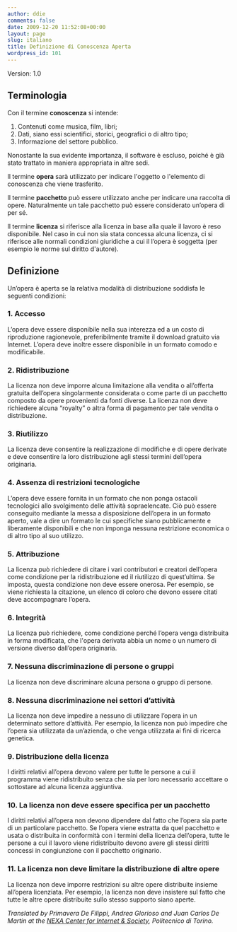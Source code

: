 ```yaml
---
author: ddie
comments: false
date: 2009-12-20 11:52:08+00:00
layout: page
slug: italiano
title: Definizione di Conoscenza Aperta
wordpress_id: 101
---
```


Version: 1.0

## Terminologia

Con il termine **conoscenza** si intende:

1. Contenuti come musica, film, libri;
2. Dati, siano essi scientifici, storici, geografici o di altro tipo;
3. Informazione del settore pubblico.

Nonostante la sua evidente importanza, il software è escluso, poiché è già stato trattato in maniera appropriata in altre sedi.

Il termine **opera** sarà utilizzato per indicare l'oggetto o l'elemento di conoscenza che viene trasferito.

Il termine **pacchetto** può essere utilizzato anche per indicare una raccolta di opere. Naturalmente un tale pacchetto può essere considerato un’opera di per sé.

Il termine **licenza** si riferisce alla licenza in base alla quale il lavoro è reso disponibile. Nel caso in cui non sia stata concessa alcuna licenza, ci si riferisce alle normali condizioni giuridiche a cui il l’opera è soggetta (per esempio le norme sul diritto d'autore).

## Definizione

Un’opera è aperta se la relativa modalità di distribuzione soddisfa le seguenti condizioni:

### 1. Accesso

L’opera deve essere disponibile nella sua interezza ed a un costo di riproduzione ragionevole, preferibilmente tramite il download gratuito via Internet. L’opera deve inoltre essere disponibile in un formato comodo e modificabile.

### 2. Ridistribuzione

La licenza non deve imporre alcuna limitazione alla vendita o all’offerta gratuita dell’opera singolarmente considerata o come parte di un pacchetto composto da opere provenienti da fonti diverse. La licenza non deve richiedere alcuna “royalty” o altra forma di pagamento per tale vendita o distribuzione.

### 3. Riutilizzo

La licenza deve consentire la realizzazione di modifiche e di opere derivate e deve consentire la loro distribuzione agli stessi termini dell’opera originaria.

### 4. Assenza di restrizioni tecnologiche

L’opera deve essere fornita in un formato che non ponga ostacoli tecnologici allo svolgimento delle attività sopraelencate. Ciò può essere conseguito mediante la messa a disposizione dell’opera in un formato aperto, vale a dire un formato le cui specifiche siano pubblicamente e liberamente disponibili e che non imponga nessuna restrizione economica o di altro tipo al suo utilizzo.

### 5. Attribuzione

La licenza può richiedere di citare i vari contributori e creatori dell’opera come condizione per la ridistribuzione ed il riutilizzo di quest’ultima. Se imposta, questa condizione non deve essere onerosa. Per esempio, se viene richiesta la citazione, un elenco di coloro che devono essere citati deve accompagnare l’opera.

### 6. Integrità

La licenza può richiedere, come condizione perché l’opera venga distribuita in forma modificata, che l'opera derivata abbia un nome o un numero di versione diverso dall’opera originaria.

### 7. Nessuna discriminazione di persone o gruppi

La licenza non deve discriminare alcuna persona o gruppo di persone.

### 8. Nessuna discriminazione nei settori d’attività

La licenza non deve impedire a nessuno di utilizzare l’opera in un determinato settore d’attività. Per esempio, la licenza non può impedire che l’opera sia utilizzata da un’azienda, o che venga utilizzata ai fini di ricerca genetica.

### 9. Distribuzione della licenza

I diritti relativi all’opera devono valere per tutte le persone a cui il programma viene ridistribuito senza che sia per loro necessario accettare o sottostare ad alcuna licenza aggiuntiva.

### 10. La licenza non deve essere specifica per un pacchetto

I diritti relativi all’opera non devono dipendere dal fatto che l’opera sia parte di un particolare pacchetto. Se l’opera viene estratta da quel pacchetto e usata o distribuita in conformità con i termini della licenza dell’opera, tutte le persone a cui il lavoro viene ridistribuito devono avere gli stessi diritti concessi in congiunzione con il pacchetto originario.

### 11. La licenza non deve limitare la distribuzione di altre opere

La licenza non deve imporre restrizioni su altre opere distribuite insieme all’opera licenziata. Per esempio, la licenza non deve insistere sul fatto che tutte le altre opere distribuite sullo stesso supporto siano aperte.

*Translated by Primavera De Filippi, Andrea Glorioso and Juan Carlos De Martin at the [NEXA Center for Internet & Society](http://nexa.polito.it/), Politecnico di Torino.*
